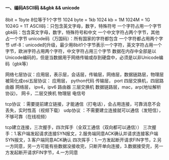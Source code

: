#### 一、编码ASCII码 &&gbk && unicode
8bit = 1byte   8位等于1个字节
1024 byte = 1kb
1024 kb = 1M
1024M = 1G
1024G = 1T
ASCII码：只包含英文字母，数字，特殊符号
一个字符占用一个字节
gbk码：包含英文字母，数字，特殊符号和中文
一个中文字符占两个字节，其他占一个字节
unicode码（万国码）：所有国家的字符都包含
一个字符都占用两个字节
utf-8：unicode的升级，最少用8bit1个字节表示一个字符，英文字符占用一个字节，欧洲字符占用两个字符，中文字符占用三个字节
数据在内存中全部是以Unicode编码的，但是当数据用于网络传输或存到硬盘中，必须是以非Unicode编码（gbk等）

网络七层协议：应用层，表示层，会话层，传输层，网络层，数据链路层，物理层
被简化成osi五层协议：
应用层，  python代码
传输层，  port   四层交换机，四层路由器
网络层，  ipv4，ipv6 路由器 三层交换机
数据链路层，mac，arp(地址解析协议)， 网卡，二层交换机
物理层   电信号

tcp协议 ：需要提前建立链接，才能通信（打电话），会占用连接，可靠消息不会丢失，实时性高（视频下载）
udp协议 ：不需要建立连接就可以通信（发短信），不够可靠（在线视频）

tcp建立连接，三次握手，四次挥手（全双工通信（双向都可以通信））
三次握手：1.客户端发起请求连接SYN报文，2.服务端同意ACK确认并请求连接客户端SYN报文，3.客户端同意ACK确认
四次挥手：1.一方发起断开请求FIN字节，2.另一方同意，另一方可能有些数据没接收完，只断开单向连接，3.数据接受完，另一方发起断开请求FIN字节，4.一方同意


